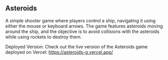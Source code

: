 ## Asteroids

A simple shooter game where players control a ship, navigating it using either the mouse or keyboard arrows. The game features asteroids moving around the ship, and the objective is to avoid collisions with the asteroids while using rockets to destroy them.

Deployed Version: Check out the live version of the Asteroids game deployed on Vercel: https://asteroids-g.vercel.app/
